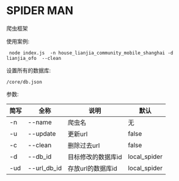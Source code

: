 # SPIDER MAN
爬虫框架


使用案例:
``` shell
 node index.js  -n house_lianjia_community_mobile_shanghai -d lianjia_ofo  --clean
```

设置所有的数据库: 
```
/core/db.json
```

参数:

| 简写 |全称 | 说明 | 默认 |
| -- | --- | ----- | -- |
| -n |--name|爬虫名|无|
| -u |--update|更新url|false|
| -c |--clean|删除过去url|false|
| -d |--db_id|目标修改的数据库id|local_spider|
| -ud |--url_db_id|存放url的数据库id|local_spider|
